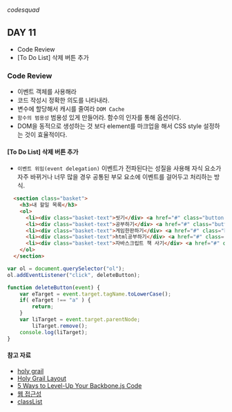 ###### codesquad

## DAY 11
- Code Review
- [To Do List] 삭제 버튼 추가

### Code Review
- 이벤트 객체를 사용해라
- 코드 작성시 정확한 의도를 나타내라.
- 변수에 할당해서 캐시를 줄여라 `DOM Cache`
- `함수의 범용성` 범용성 있게 만들어라. 함수의 인자를 통해 옵션이다.
- DOM을 동적으로 생성하는 것 보다 element를 마크업을 해서 CSS style 설정하는 것이 효율적이다.

#### [To Do List] 삭제 버튼 추가
- `이벤트 위임(event delegation)` 이벤트가 전파된다는 성질을 사용해 자식 요소가 자주 바뀌거나 너무 많을 경우 공통된 부모 요소에 이벤트를 걸어두고 처리하는 방식.

```html
  <section class="basket">
    <h3>내 할일 목록</h3>
    <ol>
      <li><div class="basket-text">씻기</div> <a href="#" class="button-close">닫기</a></li>
      <li><div class="basket-text">공부하기</div> <a href="#" class="button-close">닫기</a></li>
      <li><div class="basket-text">게임한판하기</div> <a href="#" class="button-close">닫기</a></li>
      <li><div class="basket-text">html공부하기</div> <a href="#" class="button-close">닫기</a></li>
      <li><div class="basket-text">자바스크립트 책 사기</div> <a href="#" class="button-close">닫기</a></li>
    </ol>
  </section>
```

```javascript
var ol = document.querySelector("ol");
ol.addEventListener("click", deleteButton);

function deleteButton(event) {
    var eTarget = event.target.tagName.toLowerCase();
    if( eTarget !== "a" ) {
    	return;
    }
    var liTarget = event.target.parentNode;
        liTarget.remove();
    console.log(liTarget);
}
```

#### 참고 자료
- [holy grail](https://en.wikipedia.org/wiki/Holy_Grail_(web_design))
- [Holy Grail Layout](https://philipwalton.github.io/solved-by-flexbox/demos/holy-grail/)
- [5 Ways to Level-Up Your Backbone.js Code](https://blog.engineyard.com/2015/5-ways-to-level-up-your-backbone-code)
- [웹 접근성](http://nuli.navercorp.com/sharing/a11y)
- [classList](https://developer.mozilla.org/ko/docs/Web/API/Element/classList)
